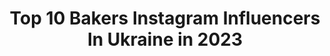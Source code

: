 ---
title: Top 10 Bakers Instagram Influencers In Ukraine in 2023
description: >-
  Find top bakers Instagram influencers in Ukraine in 2023. Most popular hashtags: #bikersofinstagram #motolove #bmxstreet.
platform: Instagram
hits: 19
text_top: Analyze the best Instagram accounts on inBeat.
text_bottom: Our database aggregates 19 Instagram influencers like this in Ukraine for you to connect with.
profiles:
  - username: "romanova_bakery"
    fullname: >-
      ТОРТЫ в Одессе / обучение /
    bio: >-
      🧁Закажите свой ТОРТ у меня ⚡Отдельная студия 🌞 Опыт более 1000 тортов 🍰 Ассортимент и Цены ⬇️ 🚀Доставка 🔥ЖИВОЕ обучение онлайн 🛎Директ открыт
    location: "Ukraine"
    followers: 67818
    engagement: 256
    commentsToLikes: 0.032240
    id: ck1372t959hoj0i19ruqtjfah
    verified: false
    hashtags: "#manchesterunited, #manchesterunitedcake, #naturewedding, #traifl"
  - username: "oh.dase"
    fullname: >-
      Дарина❣️
    bio: >-
      ▫️бьюти ▫️рецепты ▫️саморазвитие ⠀ ⠀ ⠀ About me: ⚡️SMM/PR... and lawyer ⚡️ученица #loreal_bba #bba_2019 ⠀ Тут вдохновление⤵️
    location: "Ukraine"
    followers: 10254
    engagement: 896
    commentsToLikes: 0.006019
    id: ckap7d6lujk5n0i788d03dn6b
    verified: false
    hashtags: ""
  - username: "dinarakasko"
    fullname: >-
      Dinara Kasko
    bio: >-
      Динара Касько You can buy my silicone moulds for cakes Pastry masterclasses Ukraine, Kharkov 🇺🇦 dinarakasko@gmail.com
    location: "Ukraine"
    followers: 662680
    engagement: 163
    commentsToLikes: 0.027241
    id: ck135sth831yt0i19557yzuxs
    verified: true
    hashtags: "#banana, #gastroart, #dinarakasko, #instacake"
  - username: "petrova_2603"
    fullname: >-
      🤍Aɴᴀsᴛᴀsɪᴀ🤍
    bio: >-
      ⠀ ⠀ 🔗 𝘀𝘁𝘂𝗱𝗲𝗻𝘁 𝗼𝗳 𝗞𝗮𝗿𝗮𝘇𝗶𝗻 𝗡𝗮𝘁𝗶𝗼𝗻𝗮𝗹 𝗨𝗻𝗶𝘃𝗲𝗿𝘀𝗶𝘁𝘆 ⠀ ⠀ 🔗 𝗯𝗮𝗸𝗲𝗿𝘆: @pudra_bakery.kh ⠀ ⠀ 🤍 𝗞𝗵𝗮𝗿𝗸𝗶𝘃 | 𝗨𝗸𝗿𝗮𝗶𝗻𝗲
    location: "Ukraine"
    followers: 2176
    engagement: 3390
    commentsToLikes: 0.054305
    id: ck8t92yl2mrzt0j78pxumrkav
    verified: false
    hashtags: "#l4l, #top, #summer, #kharkov"
  - username: "_tanyabreeze_"
    fullname: >-
      Таня Микитин-мама без декрета
    bio: >-
      •основатель проекта @the_cheese_bakery (СВ 1.0+СВ 2.0+СВ цех @cakes_cheesebakery ) •мама удивительной Златы❤️
    location: "Ukraine"
    followers: 22356
    engagement: 374
    commentsToLikes: 0.018587
    id: ck5hcelwfho3k0i11sunywlzd
    verified: false
    hashtags: ""
  - username: "bart0ss"
    fullname: >-
      BartOss
    bio: >-
      💯% Bikelife & Photography 📸 😈 Kawasaki ninja ZX6R 💚 🇺🇦 Ukraine & Kyiv 🔝 High Quality content only Founder: @motoridekiev #freeriderskiev
    location: "Ukraine"
    followers: 6413
    engagement: 1873
    commentsToLikes: 0.037884
    id: ckaoy2iusfsdv0i7838gtoeue
    verified: false
    hashtags: "#bikers, #motogirls, #motorcycles, #motoukraine"
  - username: "krasukov_vova"
    fullname: >-
      4krasukov2v0va
    bio: >-
      Support: @diffusion_co @ubffederation @royalsaintpetersburg ♠️18 years old♠️
    location: "Ukraine"
    followers: 7859
    engagement: 2916
    commentsToLikes: 0.041431
    id: ck8szhme5ohbm0j788ynj9zw7
    verified: false
    hashtags: "#bmxforever, #bmx, #digbmx, #oss"
  - username: "crazyriderlady"
    fullname: >-
      rider lady
    bio: >-
      Time to WROOM together :) Riding suzuki gsx-r k7, stunt k2, celica T230 Была мотоциклисткой до того, как это стало мейнстримом.
    location: "Ukraine"
    followers: 33941
    engagement: 667
    commentsToLikes: 0.056271
    id: ck6u16qg6jxkh0j7146jmldti
    verified: false
    hashtags: "#motogirlsvideo, #bikerstube, #motorcycle, #motolove"
  - username: "andriypodoba"
    fullname: >-
      Андрій Подоба
    bio: >-
      Андрій Подоба Ukrainian Bmx rider 21 years old Lviv city. Riding for @bikestuff_com_ua @bsdforever @skilldashbmx @bidlobikes
    location: "Ukraine"
    followers: 25539
    engagement: 1784
    commentsToLikes: 0.015996
    id: ck15s6swzbiek0i19t60t5ihr
    verified: false
    hashtags: "#thecomeup, #bmx4life, #bmxparts, #plug"
  - username: "zhukovskaya_leriya"
    fullname: >-
      📍Торты | Кендибар | Николаев.
    bio: >-
      Gallery of exclusive pastry ❤️. 📍Cake design. 📍Macaroons and candy-bar. 📍Delivery 🚗. 💌 WhatsApp/Viber +380964505957. ⠀ 1kg/450grn+ оформление 🍰
    location: "Ukraine"
    followers: 23048
    engagement: 203
    commentsToLikes: 0.012977
    id: ck135djnt0wzw0i19ccfb3qkk
    verified: false
    hashtags: "#worldbakers, #birthdaycake, #bakery, #cakeart"
---
